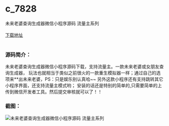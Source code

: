 # c_7828
未来老婆查询生成器微信小程序源码 流量主系列
<br/></br>
[下载地址](https://www.uuid2.com/7828.html "下载地址")
<br/></br>
<h3>源码简介：</h3>
<p>未来老婆查询生成器微信小程序源码下载，支持流量主。一款未来老婆或女朋友查询生成器，
玩法也就相当于类似之前很火的一款重生模拟器一样；通过自己的选项来**出未来老婆，PS：只是娱乐别认真哈~~
另外这款小程序还有支持跳转其它小程序界面，还支持流量主模式哟；
安装的话还是特别的简单的,只需要简单的上传到微信开发者工具。然后提交审核就可以了！！<p>
<h3>截图：</h3>
<img src="https://www.uuid2.com/wp-content/uploads/img/uimage/15711655257896.gif" alt="未来老婆查询生成器微信小程序源码 流量主系列">
